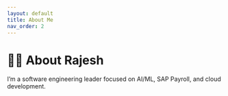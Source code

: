 ```yaml
---
layout: default
title: About Me
nav_order: 2
---
```


# 👨‍💼 About Rajesh

I’m a software engineering leader focused on AI/ML, SAP Payroll, and cloud development.
